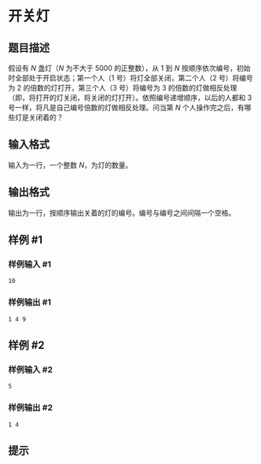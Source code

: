 # 开关灯

## 题目描述

假设有 $N$ 盏灯（$N$ 为不大于 $5000$ 的正整数），从 $1$ 到 $N$ 按顺序依次编号，初始时全部处于开启状态；第一个人（$1$ 号）将灯全部关闭，第二个人（$2$ 号）将编号为 $2$ 的倍数的灯打开，第三个人（$3$ 号）将编号为 $3$ 的倍数的灯做相反处理（即，将打开的灯关闭，将关闭的灯打开）。依照编号递增顺序，以后的人都和 $3$ 号一样，将凡是自己编号倍数的灯做相反处理。问当第 $N$ 个人操作完之后，有哪些灯是关闭着的？

## 输入格式

输入为一行，一个整数 $N$，为灯的数量。

## 输出格式

输出为一行，按顺序输出关着的灯的编号。编号与编号之间间隔一个空格。

## 样例 #1

### 样例输入 #1
```
10
```

### 样例输出 #1

```
1 4 9
```

## 样例 #2

### 样例输入 #2
```
5
```

### 样例输出 #2

```
1 4
```

## 提示


